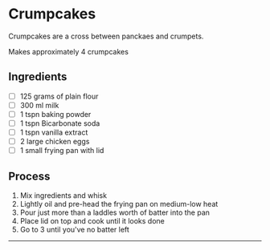 
Crumpcakes
======================================

Crumpcakes are a cross between panckaes and crumpets.

Makes approximately 4 crumpcakes

Ingredients
---------------

- [ ] 125 grams of plain flour
- [ ] 300 ml milk
- [ ] 1 tspn baking powder
- [ ] 1 tspn Bicarbonate soda
- [ ] 1 tspn vanilla extract
- [ ] 2 large chicken eggs
- [ ] 1 small frying pan with lid

Process
---------------

1. Mix ingredients and whisk
2. Lightly oil and pre-head the frying pan on medium-low heat
3. Pour just more than a laddles worth of batter into the pan
4. Place lid on top and cook until it looks done
5. Go to 3 until you've no batter left

---------------
